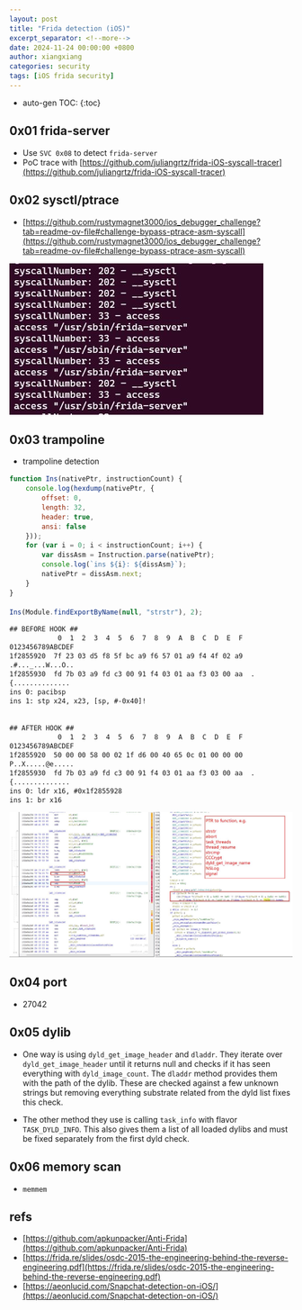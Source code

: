 ```yaml
---
layout: post
title: "Frida detection (iOS)"
excerpt_separator: <!--more-->
date: 2024-11-24 00:00:00 +0800
author: xiangxiang
categories: security
tags: [iOS frida security]
---
```


<!--more-->
* auto-gen TOC:
{:toc}

## 0x01 frida-server
- Use `SVC 0x08` to detect `frida-server`
- PoC trace with [https://github.com/juliangrtz/frida-iOS-syscall-tracer](https://github.com/juliangrtz/frida-iOS-syscall-tracer)

## 0x02 sysctl/ptrace 
- [https://github.com/rustymagnet3000/ios_debugger_challenge?tab=readme-ov-file#challenge-bypass-ptrace-asm-syscall](https://github.com/rustymagnet3000/ios_debugger_challenge?tab=readme-ov-file#challenge-bypass-ptrace-asm-syscall)

 ![](/img/iOS-frida-svc-tracing.jpg)

## 0x03 trampoline
- trampoline detection

```javascript
function Ins(nativePtr, instructionCount) {
    console.log(hexdump(nativePtr, {
        offset: 0,
        length: 32,
        header: true,
        ansi: false
    }));
    for (var i = 0; i < instructionCount; i++) {
        var dissAsm = Instruction.parse(nativePtr);
        console.log(`ins ${i}: ${dissAsm}`);
        nativePtr = dissAsm.next;
    }        
}

Ins(Module.findExportByName(null, "strstr"), 2);

```

```text
## BEFORE HOOK ##
            0  1  2  3  4  5  6  7  8  9  A  B  C  D  E  F  0123456789ABCDEF
1f2855920  7f 23 03 d5 f8 5f bc a9 f6 57 01 a9 f4 4f 02 a9  .#..._...W...O..
1f2855930  fd 7b 03 a9 fd c3 00 91 f4 03 01 aa f3 03 00 aa  .{..............
ins 0: pacibsp
ins 1: stp x24, x23, [sp, #-0x40]!


## AFTER HOOK ##
            0  1  2  3  4  5  6  7  8  9  A  B  C  D  E  F  0123456789ABCDEF
1f2855920  50 00 00 58 00 02 1f d6 00 40 65 0c 01 00 00 00  P..X.....@e.....
1f2855930  fd 7b 03 a9 fd c3 00 91 f4 03 01 aa f3 03 00 aa  .{..............
ins 0: ldr x16, #0x1f2855928
ins 1: br x16
```

 ![](/img/iOS-trampoline-detection.jpg)


## 0x04 port
- 27042

## 0x05 dylib
- One way is using `dyld_get_image_header` and `dladdr`. They iterate over `dyld_get_image_header` until it returns null and checks if it has seen everything with `dyld_image_count`. The `dladdr` method provides them with the path of the dylib. These are checked against a few unknown strings but removing everything substrate related from the dyld list fixes this check.

- The other method they use is calling `task_info` with flavor `TASK_DYLD_INFO`. This also gives them a list of all loaded dylibs and must be fixed separately from the first dyld check.


## 0x06 memory scan
- `memmem`

## refs
- [https://github.com/apkunpacker/Anti-Frida](https://github.com/apkunpacker/Anti-Frida)
- [https://frida.re/slides/osdc-2015-the-engineering-behind-the-reverse-engineering.pdf](https://frida.re/slides/osdc-2015-the-engineering-behind-the-reverse-engineering.pdf)
- [https://aeonlucid.com/Snapchat-detection-on-iOS/](https://aeonlucid.com/Snapchat-detection-on-iOS/)
